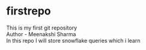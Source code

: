 # firstrepo
This is my first git repository 
<br>
Author - Meenakshi Sharma 
<br>
In this repo I will store snowflake queries which i learn 
